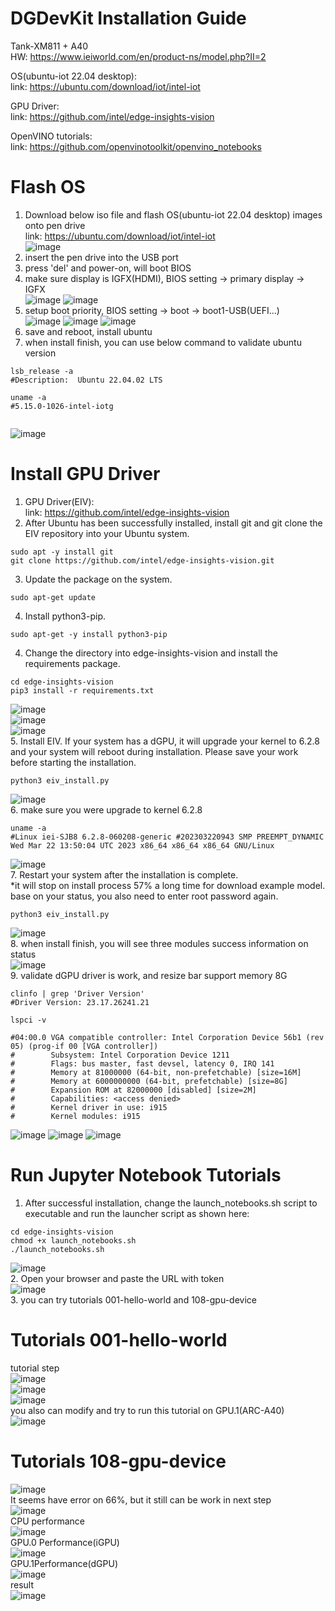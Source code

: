 # DGDevKit Installation Guide

Tank-XM811 + A40   
HW: https://www.ieiworld.com/en/product-ns/model.php?II=2   

OS(ubuntu-iot 22.04 desktop):   
link: https://ubuntu.com/download/iot/intel-iot   
    
GPU Driver:   
link: https://github.com/intel/edge-insights-vision   
   
OpenVINO tutorials:   
link: https://github.com/openvinotoolkit/openvino_notebooks
   
# Flash OS   
1. Download below iso file and flash OS(ubuntu-iot 22.04 desktop) images onto pen drive    
link: https://ubuntu.com/download/iot/intel-iot    
      ![image](./image/1.png)    
2. insert the pen drive into the USB port    
3. press 'del' and power-on, will boot BIOS  
4. make sure display is IGFX(HDMI), BIOS setting -> primary display -> IGFX  
![image](./image/2.png) 
![image](./image/3.png) 
5. setup boot priority, BIOS setting -> boot -> boot1-USB(UEFI...)   
![image](./image/4.png) 
![image](./image/5.jpg) 
![image](./image/6.jpg) 
6. save and reboot, install ubuntu    
7. when install finish, you can use below command to validate ubuntu version
```shell
lsb_release -a
#Description:  Ubuntu 22.04.02 LTS
   
uname -a   
#5.15.0-1026-intel-iotg 
   
```
![image](./image/7.png) 
   
# Install GPU Driver   
1. GPU Driver(EIV):    
link: https://github.com/intel/edge-insights-vision
2. After Ubuntu has been successfully installed, install git and git clone the EIV repository into your Ubuntu system.   
```shell
sudo apt -y install git
git clone https://github.com/intel/edge-insights-vision.git
```
3. Update the package on the system.
```shell
sudo apt-get update
```
4. Install python3-pip.
```shell
sudo apt-get -y install python3-pip
```
4. Change the directory into edge-insights-vision and install the requirements package.
```shell
cd edge-insights-vision
pip3 install -r requirements.txt
```
![image](./image/8.png)   
![image](./image/9.png)   
![image](./image/10.png)    
5. Install EIV. If your system has a dGPU, it will upgrade your kernel to 6.2.8 and your system will reboot during installation.
Please save your work before starting the installation.   
```shell
python3 eiv_install.py
```   
![image](./image/11.png)    
6. make sure you were upgrade to kernel 6.2.8    
```shell
uname -a
#Linux iei-SJB8 6.2.8-060208-generic #202303220943 SMP PREEMPT_DYNAMIC Wed Mar 22 13:50:04 UTC 2023 x86_64 x86_64 x86_64 GNU/Linux
```
![image](./image/12.png)    
7. Restart your system after the installation is complete.     
*it will stop on install process 57% a long time for download example model.  
base on your status, you also need to enter root password again.    
```shell
python3 eiv_install.py
```   
![image](./image/13.png)    
8. when install finish, you will see three modules success information on status    
![image](./image/14.png)    
9. validate dGPU driver is work, and resize bar support memory 8G  
```shell
clinfo | grep 'Driver Version'
#Driver Version: 23.17.26241.21
    
lspci -v

#04:00.0 VGA compatible controller: Intel Corporation Device 56b1 (rev 05) (prog-if 00 [VGA controller])
#        Subsystem: Intel Corporation Device 1211
#        Flags: bus master, fast devsel, latency 0, IRQ 141
#        Memory at 81000000 (64-bit, non-prefetchable) [size=16M]
#        Memory at 6000000000 (64-bit, prefetchable) [size=8G]
#        Expansion ROM at 82000000 [disabled] [size=2M]
#        Capabilities: <access denied>
#        Kernel driver in use: i915
#        Kernel modules: i915

```   
![image](./image/15.png) 
![image](./image/16.png) 
![image](./image/17.png) 
  
  
# Run Jupyter Notebook Tutorials   
1. After successful installation, change the launch_notebooks.sh script to executable and run the launcher script as shown here:   
```shell
cd edge-insights-vision
chmod +x launch_notebooks.sh
./launch_notebooks.sh
```   
![image](./image/18.png)    
2. Open your browser and paste the URL with token    
![image](./image/19.png)   
3. you can try tutorials 001-hello-world and 108-gpu-device      
      
# Tutorials 001-hello-world   
tutorial step   
![image](./image/20.png)    
![image](./image/21.png)    
![image](./image/22.png)    
you also can modify and try to run this tutorial on GPU.1(ARC-A40)   
![image](./image/23.png)    
   
# Tutorials 108-gpu-device   
![image](./image/24.png)    
It seems have error on 66%, but it still can be work in next step   
![image](./image/25.png)    
CPU performance   
![image](./image/26.png)    
GPU.0 Performance(iGPU)   
![image](./image/27.png)    
GPU.1Performance(dGPU)   
![image](./image/28.png)    
result   
![image](./image/29.png)    